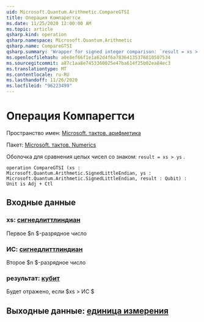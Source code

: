 ```yaml
---
uid: Microsoft.Quantum.Arithmetic.CompareGTSI
title: Операция Компарегтси
ms.date: 11/25/2020 12:00:00 AM
ms.topic: article
qsharp.kind: operation
qsharp.namespace: Microsoft.Quantum.Arithmetic
qsharp.name: CompareGTSI
qsharp.summary: 'Wrapper for signed integer comparison: `result = xs > ys`.'
ms.openlocfilehash: a0e8ef66f1e1a62d4f6a78364135376810507534
ms.sourcegitcommit: a87c1aa8e7453360025e47ba614f25b02ea84ec3
ms.translationtype: MT
ms.contentlocale: ru-RU
ms.lasthandoff: 11/26/2020
ms.locfileid: "96223499"
---
```

# <a name="comparegtsi-operation"></a>Операция Компарегтси

Пространство имен: [Microsoft. тактов. арифметика](xref:Microsoft.Quantum.Arithmetic)

Пакет: [Microsoft. тактов. Numerics](https://nuget.org/packages/Microsoft.Quantum.Numerics)


Оболочка для сравнения целых чисел со знаком: `result = xs > ys` .

```qsharp
operation CompareGTSI (xs : Microsoft.Quantum.Arithmetic.SignedLittleEndian, ys : Microsoft.Quantum.Arithmetic.SignedLittleEndian, result : Qubit) : Unit is Adj + Ctl
```


## <a name="input"></a>Входные данные

### <a name="xs--signedlittleendian"></a>xs: [сигнедлиттлиндиан](xref:Microsoft.Quantum.Arithmetic.SignedLittleEndian)

Первое $n $-разрядное число


### <a name="ys--signedlittleendian"></a>ИС: [сигнедлиттлиндиан](xref:Microsoft.Quantum.Arithmetic.SignedLittleEndian)

Второе $n $-разрядное число


### <a name="result--qubit"></a>результат: [кубит](xref:microsoft.quantum.lang-ref.qubit)

Будет отражено, если $xs > ИС $



## <a name="output--unit"></a>Выходные данные: [единица измерения](xref:microsoft.quantum.lang-ref.unit)


